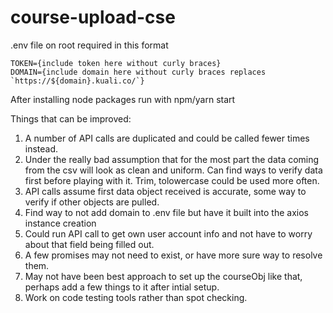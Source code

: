 # course-upload-cse

.env file on root required in this format
```
TOKEN={include token here without curly braces}
DOMAIN={include domain here without curly braces replaces `https://${domain}.kuali.co/`}
```

After installing node packages run with npm/yarn start

Things that can be improved:
1. A number of API calls are duplicated and could be called fewer times instead.
2. Under the really bad assumption that for the most part the data coming from the csv will look as clean and uniform. Can find ways to verify data first before playing with it. Trim, tolowercase could be used more often.
3. API calls assume first data object received is accurate, some way to verify if other objects are pulled.
4. Find way to not add domain to .env file but have it built into the axios instance creation
5. Could run API call to get own user account info and not have to worry about that field being filled out.
6. A few promises may not need to exist, or have more sure way to resolve them.
7. May not have been best approach to set up the courseObj like that, perhaps add a few things to it after intial setup.
8. Work on code testing tools rather than spot checking.